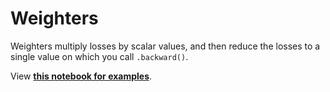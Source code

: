 # Weighters

Weighters multiply losses by scalar values, and then reduce the losses to a single value on which you call ```.backward()```.

View **[this notebook for examples](https://github.com/KevinMusgrave/pytorch-adapt/tree/main/examples/notebooks/docs_examples/weighters.ipynb)**.